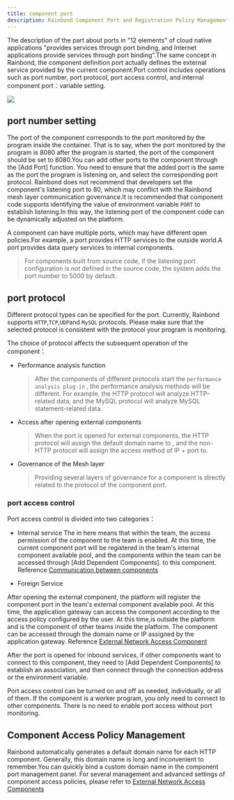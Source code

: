```yaml
---
title: component port
description: Rainbond Component Port and Registration Policy Management Documentation
---
```


The description of the part about ports in "12 elements" of cloud native applications "provides services through port binding, and Internet applications provide services through port binding".The same concept in Rainbond, the component definition port actually defines the external service provided by the current component.Port control includes operations such as port number, port protocol, port access control, and internal component port：variable setting.

![](https://static.goodrain.com/images/docs/3.6/user-manual/manage/port-manage.png)

## port number setting

The port of the component corresponds to the port monitored by the program inside the container. That is to say, when the port monitored by the program is 8080 after the program is started, the port of the component should be set to 8080.You can add other ports to the component through the [Add Port] function. You need to ensure that the added port is the same as the port the program is listening on, and select the corresponding port protocol. Rainbond does not recommend that developers set the component's listening port to 80, which may conflict with the Rainbond mesh layer communication governance.It is recommended that component code supports identifying the value of environment variable `PORT` to establish listening.In this way, the listening port of the component code can be dynamically adjusted on the platform.

A component can have multiple ports, which may have different open policies.For example, a port provides HTTP services to the outside world.A port provides data query services to internal components.

> For components built from source code, if the listening port configuration is not defined in the source code, the system adds the port number to 5000 by default.

## port protocol

Different protocol types can be specified for the port. Currently, Rainbond supports `HTTP`,`TCP`,`UDP`and `MySQL` protocols. Please make sure that the selected protocol is consistent with the protocol your program is monitoring.

The choice of protocol affects the subsequent operation of the component：

- Performance analysis function

  > After the components of different protocols start the `performance analysis plug-in` , the performance analysis methods will be different. For example, the HTTP protocol will analyze HTTP-related data, and the MySQL protocol will analyze MySQL statement-related data.

- Access after opening external components

  > When the port is opened for external components, the HTTP protocol will assign the default domain name to , and the non-HTTP protocol will assign the access method of IP + port to.

- Governance of the Mesh layer
  > Providing several layers of governance for a component is directly related to the protocol of the component port.
  
  
### port access control
 
Port access control is divided into two categories：

- Internal service
The in here means that within the team, the access permission of the component to the team is enabled. At this time, the current component port will be registered in the team's internal component available pool, and the components within the team can be accessed through [Add Dependent Components]. to this component. Reference <a href="/docs/micro-service/service-mesh/regist_and_discover">Communication between components</a>
   
- Foreign Service

After opening the external component, the platform will register the component port in the team's external component available pool. At this time, the application gateway can access the component according to the access policy configured by the user. At this time,is outside the platform and is the component of other teams inside the platform. The component can be accessed through the domain name or IP assigned by the application gateway. Reference <a href="/docs/use-manual/team-manage/gateway/rules/domain">External Network Access Component</a>
  
After the port is opened for inbound services, if other components want to connect to this component, they need to [Add Dependent Components] to establish an association, and then connect through the connection address or the environment variable.
  
Port access control can be turned on and off as needed, individually, or all of them. If the component is a worker program, you only need to connect to other components. There is no need to enable port access without port monitoring.
 
## Component Access Policy Management
  
Rainbond automatically generates a default domain name for each HTTP component. Generally, this domain name is long and inconvenient to remember.You can quickly bind a custom domain name in the component port management panel. For several management and advanced settings of component access policies, please refer to <a href="/docs/use-manual/team-manage/gateway/rules/domain">External Network Access Components</a>
